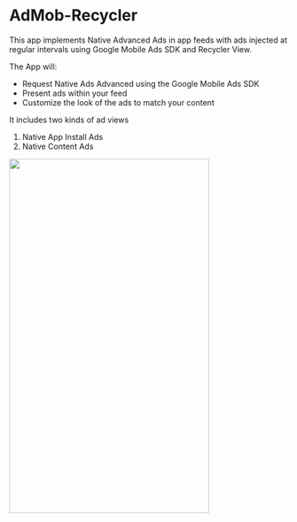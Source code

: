 # AdMob-Recycler
This app implements Native Advanced Ads in app feeds with ads injected at regular intervals using Google Mobile Ads SDK and Recycler View.

The App will:
* Request Native Ads Advanced using the Google Mobile Ads SDK
* Present ads within your feed
*  Customize the look of the ads to match your content

It includes two kinds of ad views 
 1. Native App Install Ads
 2. Native Content Ads
          
          
<img src="https://codelabs.developers.google.com/codelabs/admob-native-advanced-feed-android/img/dde49ee1e116c12b.png" width="360" height="640">
